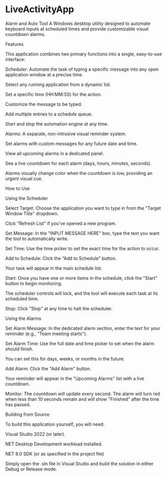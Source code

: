# LiveActivityApp

Alarm and Auto Tool
A Windows desktop utility designed to automate keyboard inputs at scheduled times and provide customizable visual countdown alarms.

Features

This application combines two primary functions into a single, easy-to-use interface:

Scheduler: Automate the task of typing a specific message into any open application window at a precise time.

Select any running application from a dynamic list.

Set a specific time (HH:MM:SS) for the action.

Customize the message to be typed.

Add multiple entries to a schedule queue.

Start and stop the automation engine at any time.



Alarms: A separate, non-intrusive visual reminder system.

Set alarms with custom messages for any future date and time.

View all upcoming alarms in a dedicated panel.

See a live countdown for each alarm (days, hours, minutes, seconds).

Alarms visually change color when the countdown is low, providing an urgent visual cue.



How to Use

Using the Scheduler

Select Target: Choose the application you want to type in from the "Target Window Title" dropdown. 

Click "Refresh List" if you've opened a new program.

Set Message: In the "INPUT MESSAGE HERE" box, type the text you want the tool to automatically write.

Set Time: Use the time picker to set the exact time for the action to occur.

Add to Schedule: Click the "Add to Schedule" button. 

Your task will appear in the main schedule list.

Start: Once you have one or more items in the schedule, click the "Start" button to begin monitoring.

The scheduler controls will lock, and the tool will execute each task at its scheduled time.

Stop: Click "Stop" at any time to halt the scheduler.


Using the Alarms

Set Alarm Message: In the dedicated alarm section, enter the text for your reminder (e.g., "Team meeting starts").

Set Alarm Time: Use the full date and time picker to set when the alarm should finish. 

You can set this for days, weeks, or months in the future.

Add Alarm: Click the "Add Alarm" button. 

Your reminder will appear in the "Upcoming Alarms" list with a live countdown.

Monitor: The countdown will update every second. The alarm will turn red when less than 10 seconds remain and will show "Finished" after the time has passed.



Building from Source

To build this application yourself, you will need:

Visual Studio 2022 (or later).

NET Desktop Development workload installed.

NET 8.0 SDK (or as specified in the project file)

Simply open the .sln file in Visual Studio and build the solution in either Debug or Release mode.
